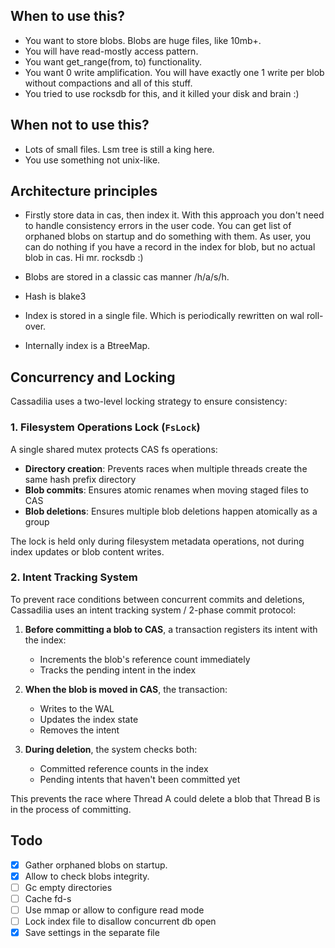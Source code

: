 ## When to use this?

- You want to store blobs. Blobs are huge files, like 10mb+.
- You will have read-mostly access pattern.
- You want get_range(from, to) functionality.
- You want 0 write amplification. You will have exactly one 1 write per blob
  without compactions and all of this stuff.
- You tried to use rocksdb for this, and it killed your disk and brain :)

## When not to use this?

- Lots of small files. Lsm tree is still a king here.
- You use something not unix-like.

## Architecture principles

- Firstly store data in cas, then index it. With this approach you don't need
  to handle consistency errors in the user code. You can get list of orphaned
  blobs on startup and do something with them.
  As user, you can do nothing if you have a record in the index for blob, but no
  actual blob in cas.
  Hi mr. rocksdb :)

- Blobs are stored in a classic cas manner /h/a/s/h.
- Hash is blake3
- Index is stored in a single file. Which is periodically rewritten on wal
  roll-over.
- Internally index is a BtreeMap.

## Concurrency and Locking

Cassadilia uses a two-level locking strategy to ensure consistency:

### 1. Filesystem Operations Lock (`FsLock`)

A single shared mutex protects CAS fs operations:

- **Directory creation**: Prevents races when multiple threads create the same
  hash prefix directory
- **Blob commits**: Ensures atomic renames when moving staged files to
  CAS
- **Blob deletions**: Ensures multiple blob deletions happen atomically as a
  group

The lock is held only during filesystem metadata operations, not during index
updates or blob content writes.

### 2. Intent Tracking System

To prevent race conditions between concurrent commits and deletions, Cassadilia
uses an intent tracking system / 2-phase commit protocol:

1. **Before committing a blob to CAS**, a transaction registers its intent with
   the index:
    - Increments the blob's reference count immediately
    - Tracks the pending intent in the index

2. **When the blob is moved in CAS**, the transaction:
    - Writes to the WAL
    - Updates the index state
    - Removes the intent

3. **During deletion**, the system checks both:
    - Committed reference counts in the index
    - Pending intents that haven't been committed yet

This prevents the race where Thread A could delete a blob that Thread B is in
the process of committing.

## Todo

- [x] Gather orphaned blobs on startup.
- [x] Allow to check blobs integrity.
- [ ] Gc empty directories
- [ ] Cache fd-s
- [ ] Use mmap or allow to configure read mode
- [ ] Lock index file to disallow concurrent db open
- [x] Save settings in the separate file